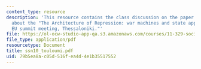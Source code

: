 ```yaml
---
content_type: resource
description: 'This resource contains the class discussion on the paper Olga explored
  about the "The Architecture of Repression: war machines and state apparatus in the
  EU summit meeting, Thessaloniki."'
file: https://ol-ocw-studio-app-qa.s3.amazonaws.com/courses/11-329-social-theory-and-the-city-fall-2005/79b5ea8ac05d516fea4d4e1b35517552_ssn10_touloumi.pdf
file_type: application/pdf
resourcetype: Document
title: ssn10_touloumi.pdf
uid: 79b5ea8a-c05d-516f-ea4d-4e1b35517552
---
```

